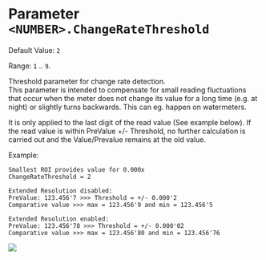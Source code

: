 # Parameter `<NUMBER>.ChangeRateThreshold`
Default Value: `2`

Range: `1` .. `9`.

Threshold parameter for change rate detection.<br>
This parameter is intended to compensate for small reading fluctuations that occur when the meter does not change its value for a long time (e.g. at night) or slightly turns backwards. This can eg. happen on watermeters.

It is only applied to the last digit of the read value (See example below).
If the read value is within PreValue +/- Threshold, no further calculation is carried out and the Value/Prevalue remains at the old value.

Example:

    Smallest ROI provides value for 0.000x
    ChangeRateThreshold = 2
  
    Extended Resolution disabled:
    PreValue: 123.456'7 >>> Threshold = +/- 0.000'2
	Comparative value >>> max = 123.456'9 and min = 123.456'5
	
    Extended Resolution enabled:
    PreValue: 123.456'78 >>> Threshold = +/- 0.000'02
	Comparative value >>> max = 123.456'80 and min = 123.456'76

![](img/ChangeRateThreshold.png)
